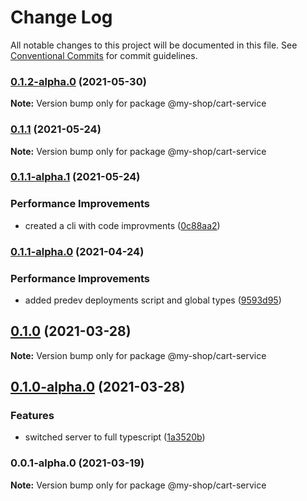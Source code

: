 # Change Log

All notable changes to this project will be documented in this file.
See [Conventional Commits](https://conventionalcommits.org) for commit guidelines.

### [0.1.2-alpha.0](https://github.com/anassNadir/my-shop/compare/@my-shop/cart-service@0.1.1...@my-shop/cart-service@0.1.2-alpha.0) (2021-05-30)

**Note:** Version bump only for package @my-shop/cart-service

### [0.1.1](https://github.com/anassNadir/my-shop/compare/@my-shop/cart-service@0.1.1-alpha.1...@my-shop/cart-service@0.1.1) (2021-05-24)

**Note:** Version bump only for package @my-shop/cart-service

### [0.1.1-alpha.1](https://github.com/anassNadir/my-shop/compare/@my-shop/cart-service@0.1.1-alpha.0...@my-shop/cart-service@0.1.1-alpha.1) (2021-05-24)

### Performance Improvements

- created a cli with code improvments ([0c88aa2](https://github.com/anassNadir/my-shop/commit/0c88aa2f24bf45aba2a8d6d1c81df874bf1b499d))

### [0.1.1-alpha.0](https://github.com/anassNadir/my-shop/compare/@my-shop/cart-service@0.1.0-alpha.0...@my-shop/cart-service@0.1.1-alpha.0) (2021-04-24)

### Performance Improvements

- added predev deployments script and global types ([9593d95](https://github.com/anassNadir/my-shop/commit/9593d950c5e950ef5a3fa4263e75e91b9ffea44e))

## [0.1.0](https://github.com/anassNadir/my-shop/compare/@my-shop/cart-service@0.1.0-alpha.0...@my-shop/cart-service@0.1.0) (2021-03-28)

**Note:** Version bump only for package @my-shop/cart-service

## [0.1.0-alpha.0](https://github.com/anassNadir/my-shop/compare/@my-shop/cart-service@0.0.1-alpha.0...@my-shop/cart-service@0.1.0-alpha.0) (2021-03-28)

### Features

- switched server to full typescript ([1a3520b](https://github.com/anassNadir/my-shop/commit/1a3520b1cfb08d6c6031e22418a7ab35f9927b09))

### 0.0.1-alpha.0 (2021-03-19)

**Note:** Version bump only for package @my-shop/cart-service
